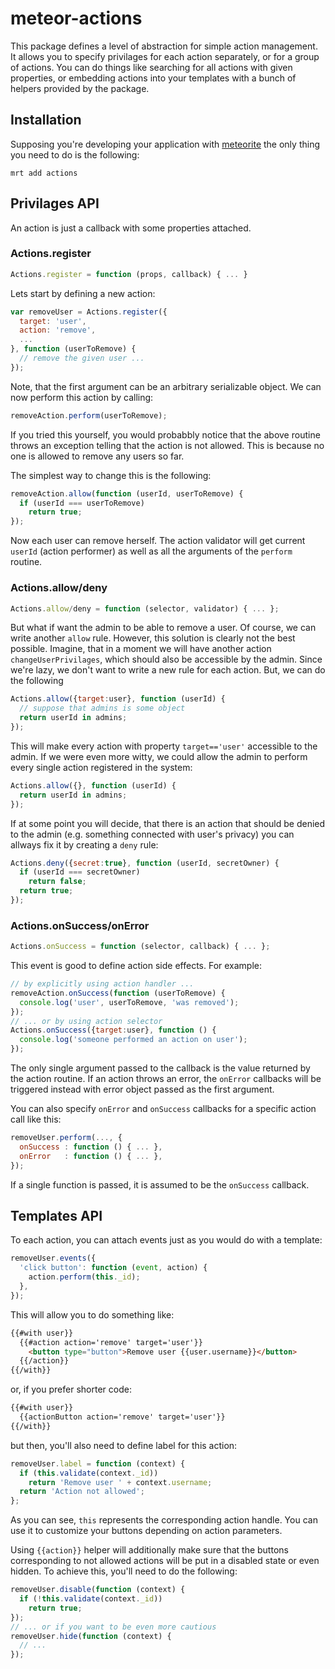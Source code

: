 # meteor-actions

This package defines a level of abstraction for simple
action management. It allows you to specify privilages
for each action separately, or for a group of actions.
You can do things like searching for all actions with
given properties, or embedding actions into your
templates with a bunch of helpers provided by the package.

## Installation

Supposing you're developing your application with
[meteorite](https://github.com/oortcloud/meteorite)
the only thing you need to do is the following:
```
mrt add actions
```

## Privilages API

An action is just a callback with some properties attached.

### Actions.register

```javascript
Actions.register = function (props, callback) { ... }
```
Lets start by defining a new action:
```javascript
var removeUser = Actions.register({
  target: 'user',
  action: 'remove',
  ...
}, function (userToRemove) {
  // remove the given user ...
});
```
Note, that the first argument can be an arbitrary serializable object.
We can now perform this action by calling:
```javascript
removeAction.perform(userToRemove);
```
If you tried this yourself, you would probabbly
notice that the above routine throws an exception telling that the action
is not allowed. This is because no one is allowed to remove any users so far.

The simplest way to change this is the following:
```javascript
removeAction.allow(function (userId, userToRemove) {
  if (userId === userToRemove)
    return true;
});
```
Now each user can remove herself. The action validator
will get current `userId` (action performer) as well as
all the arguments of the `perform` routine.

### Actions.allow/deny

```javascript
Actions.allow/deny = function (selector, validator) { ... };
```

But what if want the admin to be able to remove a user.
Of course, we can write another `allow` rule.
However, this solution is clearly not the best possible.
Imagine, that in a moment we will have another action
`changeUserPrivilages`, which should also be accessible
by the admin. Since we're lazy, we don't want to write
a new rule for each action. But, we can do the following
```javascript
Actions.allow({target:user}, function (userId) {
  // suppose that admins is some object
  return userId in admins;
});
```
This will make every action with property `target=='user'`
accessible to the admin. If we were even more witty,
we could allow the admin to perform every single
action registered in the system:
```javascript
Actions.allow({}, function (userId) {
  return userId in admins;
});
```
If at some point you will decide, that there is an action
that should be denied to the admin
(e.g. something connected with user's privacy)
you can allways fix it by creating a `deny` rule:
```javascript
Actions.deny({secret:true}, function (userId, secretOwner) {
  if (userId === secretOwner)
    return false;
  return true;
});
```

### Actions.onSuccess/onError

```javascript
Actions.onSuccess = function (selector, callback) { ... };
```
This event is good to define action side effects. For example:
```javascript
// by explicitly using action handler ...
removeAction.onSuccess(function (userToRemove) {
  console.log('user', userToRemove, 'was removed');
});
// ... or by using action selector
Actions.onSuccess({target:user}, function () {
  console.log('someone performed an action on user');
});
```
The only single argument passed to the callback is the value
returned by the action routine. If an action throws an error,
the `onError` callbacks will be triggered instead with error
object passed as the first argument.

You can also specify `onError` and `onSuccess` callbacks
for a specific action call like this:
```javascript
removeUser.perform(..., {
  onSuccess : function () { ... },
  onError   : function () { ... },
});
```
If a single function is passed, it is assumed to be the `onSuccess`
callback.

## Templates API

To each action, you can attach events just
as you would do with a template:
```javascript
removeUser.events({
  'click button': function (event, action) {
    action.perform(this._id);
  },
});
```
This will allow you to do something like:
```html
{{#with user}}
  {{#action action='remove' target='user'}}
    <button type="button">Remove user {{user.username}}</button>
  {{/action}}
{{/with}}
```
or, if you prefer shorter code:
```html
{{#with user}}
  {{actionButton action='remove' target='user'}}
{{/with}}
```
but then, you'll also need to define label for this action:
```javascript
removeUser.label = function (context) {
  if (this.validate(context._id))
    return 'Remove user ' + context.username;
  return 'Action not allowed';
};
```
As you can see, `this` represents the corresponding action handle.
You can use it to customize your buttons depending on action
parameters.

Using `{{action}}` helper will additionally make sure that
the buttons corresponding to not allowed actions
will be put in a disabled state or even hidden. To achieve
this, you'll need to do the following:
```javascript
removeUser.disable(function (context) {
  if (!this.validate(context._id))
    return true;
});
// ... or if you want to be even more cautious
removeUser.hide(function (context) {
  // ...
});
```



